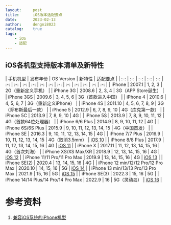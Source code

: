 ```yaml
---
layout:     post
title:      iOS版本适配要点
date:       2023-02-13
author:     dengni8023
catalog:    true
tags:
    - iOS
    - 适配
---
```


## iOS各机型支持版本清单及新特性

| 手机机型 | 发布年份 | OS Version | 新特性 | 适配要点 |
| :-: | :-: | :-: | :-: | :-: | :-: | :-: | :-: | :-: | :-: | :-: | :-: | :-: | :-: | :-: | :-: | :-: |
| iPhone | 2007.1 | 1, 2, 3 | 2G（重新定义手机） |
| iPhone 3G | 2008.6 | 2, 3, 4 | 3G（APP Store诞生） |
| iPhone 3GS | 2009.6 | 3, 4, 5, 6 | 3G（首款进入中国） |
| iPhone 4 | 2010.6 | 4, 5, 6, 7 | 3G（重新定义iPhone） |
| iPhone 4S | 2011.10 | 4, 5, 6, 7, 8, 9 | 3G（乔布斯最后一款） |
| iPhone 5 | 2012.9 | 6, 7, 8, 9, 10 | 4G（库克第一款） |
| iPhone 5C | 2013.9 | 7, 8, 9, 10 | 4G |
| iPhone 5S | 2013.9 | 7, 8, 9, 10, 11, 12 | 4G（首款64位处理器） |
| iPhone 6/6 Plus | 2014.9 | 8, 9, 10, 11, 12 | 4G |
| iPhone 6S/6S Plus | 2015.9 | 9, 10, 11, 12, 13, 14, 15 | 4G（中国首发） |
| iPhone SE | 2016.3 | 9, 10, 11, 12, 13, 14, 15 | 4G |
| iPhone 7/7 Plus | 2016.9 | 10, 11, 12, 13, 14, 15 | 4G（取消3.5mm） | [iOS 10](../../14/iOS-10适配要点) |
| iPhone 8/8 Plus | 2017.9 | 11, 12, 13, 14, 15, 16 | 4G | [iOS 11](../../14/iOS-11适配要点) |
| iPhone X | 2017.11 | 11, 12, 13, 14, 15, 16 | 4G（首次刘海） |
| iPhone XS/XS Max/XR | 2018.9 | 12, 13, 14, 15, 16 | 4G | [iOS 12](../../14/iOS-12适配要点) |
| iPhone 11/11 Pro/11 Pro Max | 2019.9 | 13, 14, 15, 16 | 4G | [iOS 13](../../14/iOS-13适配要点) |
| iPhone SE(2) | 2020.4 | 13, 14, 15, 16 | 4G |
| iPhone 12 min/12/12 Pro/12 Pro Max | 2020.10 | 14, 15, 16 | 5G | [iOS 14](../../14/iOS-14适配要点) |
| iPhone 13 min/13/13 Pro/13 Pro Max | 2021.9 | 15, 16 | 5G | [iOS 15](../../14/iOS-15适配要点) |
| iPhone SE(3) | 2022.3 | 15, 16 | 5G |
| iPhone 14/14 Plus/14 Pro/14 Pro Max | 2022.9 | 16 | 5G（灵动岛） | [iOS 16](../../14/iOS-16适配要点) |

# 参考资料

1. [兼容iOS系统的iPhone机型](https://support.apple.com/zh-cn/guide/iphone/iphe3fa5df43/ios)
